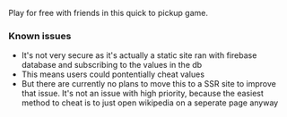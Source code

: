 Play for free with friends in this quick to pickup game.

### Known issues

- It's not very secure as it's actually a static site ran with firebase database and subscribing to the values in the db
- This means users could pontentially cheat values
- But there are currently no plans to move this to a SSR site to improve that issue. It's not an issue with high priority, because the easiest method to cheat is to just open wikipedia on a seperate page anyway
